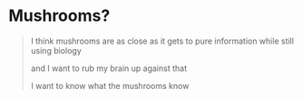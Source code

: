 # Mushrooms?

> I think mushrooms are as close as it gets to pure information while still using biology
>
> and I want to rub my brain up against that
>
> I want to know what the mushrooms know
